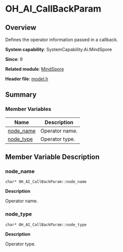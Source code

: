 # OH_AI_CallBackParam


## Overview

Defines the operator information passed in a callback.

**System capability**: SystemCapability.Ai.MindSpore

**Since**: 9

**Related module**: [MindSpore](_mind_spore.md)

**Header file**: [model.h](model_8h.md)

## Summary


### Member Variables

| Name| Description|
| -------- | -------- |
| [node_name](#node_name) | Operator name.|
| [node_type](#node_type) | Operator type.|


## Member Variable Description


### node_name


```
char* OH_AI_CallBackParam::node_name
```

**Description**

Operator name.


### node_type


```
char* OH_AI_CallBackParam::node_type
```

**Description**

Operator type.
